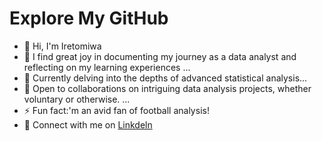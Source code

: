 # Explore My GitHub
- 👋 Hi, I'm Iretomiwa
- 👀 I find great joy in documenting my journey as a data analyst and reflecting on my learning experiences ...
- 🌱 Currently delving into the depths of advanced statistical analysis...
- 👯 Open to collaborations on intriguing data analysis projects, whether voluntary or otherwise. ...
- ⚡ Fun fact:'m an avid fan of football analysis!
- 💞️ Connect with me on [Linkdeln](www.linkedin.com/in/iretomiwa-adesoye-539300229)

